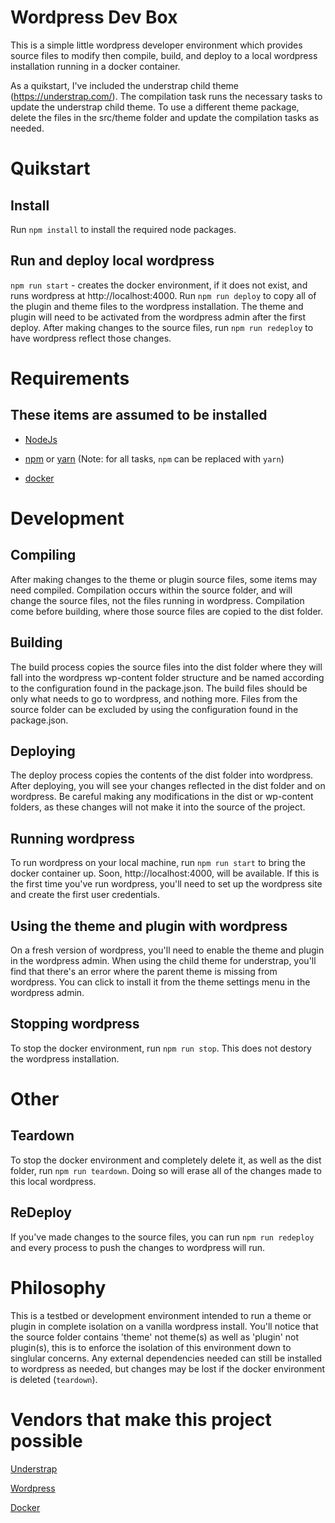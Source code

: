 # Wordpress Dev Box
This is a simple little wordpress developer environment which provides source files to modify then compile, build, and deploy to a local wordpress installation running in a docker container. 

As a quikstart, I've included the understrap child theme (https://understrap.com/). The compilation task runs the necessary tasks to update the understrap child theme. To use a different theme package, delete the files in the src/theme folder and update the compilation tasks as needed.

# Quikstart
## Install
Run `npm install` to install the required node packages.

## Run and deploy local wordpress
`npm run start` - creates the docker environment, if it does not exist, and runs wordpress at http://localhost:4000. Run `npm run deploy` to copy all of the plugin and theme files to the wordpress installation. The theme and plugin will need to be activated from the wordpress admin after the first deploy. After making changes to the source files, run `npm run redeploy` to have wordpress reflect those changes.

# Requirements
## These items are assumed to be installed
* [NodeJs](https://nodejs.org/en/download/)

* [npm](https://www.npmjs.com/) or [yarn](https://yarnpkg.com/) (Note: for all tasks, `npm` can be replaced with `yarn`)

* [docker](https://runnable.com/docker/getting-started/)

# Development 
## Compiling
After making changes to the theme or plugin source files, some items may need compiled. Compilation occurs within the source folder, and will change the source files, not the files running in wordpress. Compilation come before building, where those source files are copied to the dist folder. 

## Building
The build process copies the source files into the dist folder where they will fall into the wordpress wp-content folder structure and be named according to the configuration found in the package.json. The build files should be only what needs to go to wordpress, and nothing more. Files from the source folder can be excluded by using the configuration found in the package.json.

## Deploying
The deploy process copies the contents of the dist folder into wordpress. After deploying, you will see your changes reflected in the dist folder and on wordpress. Be careful making any modifications in the dist or wp-content folders, as these changes will not make it into the source of the project.

## Running wordpress
To run wordpress on your local machine, run `npm run start` to bring the docker container up. Soon, http://localhost:4000, will be available. If this is the first time you've run wordpress, you'll need to set up the wordpress site and create the first user credentials.

## Using the theme and plugin with wordpress
On a fresh version of wordpress, you'll need to enable the theme and plugin in the wordpress admin. When using the child theme for understrap, you'll find that there's an error where the parent theme is missing from wordpress. You can click to install it from the theme settings menu in the wordpress admin.

## Stopping wordpress
To stop the docker environment, run `npm run stop`. This does not destory the wordpress installation.

# Other

## Teardown
To stop the docker environment and completely delete it, as well as the dist folder, run `npm run teardown`. Doing so will erase all of the changes made to this local wordpress.

## ReDeploy
If you've made changes to the source files, you can run `npm run redeploy` and every process to push the changes to wordpress will run.

# Philosophy
This is a testbed or development environment intended to run a theme or plugin in complete isolation on a vanilla wordpress install. You'll notice that the source folder contains 'theme' not theme(s) as well as 'plugin' not plugin(s), this is to enforce the isolation of this environment down to singlular concerns. Any external dependencies needed can still be installed to wordpress as needed, but changes may be lost if the docker environment is deleted (`teardown`).

# Vendors that make this project possible
[Understrap](https://understrap.com/)

[Wordpress](https://wordpress.org/)

[Docker](https://www.docker.com/)

